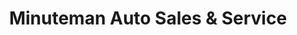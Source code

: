 ---
title: "Minuteman Auto Sales & Service"
url: /petersburg/minuteman-auto-sales-und-service/
shop: Autowerkstatt
---